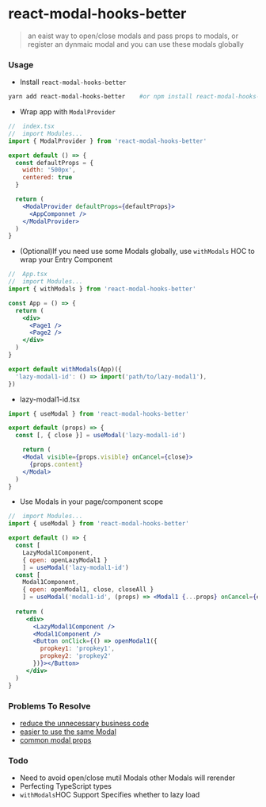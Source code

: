 # react-modal-hooks-better

> an eaist way to open/close modals and pass props to modals, or register an dynmaic modal and you can use these modals globally


### Usage

- Install `react-modal-hooks-better`
```bash
yarn add react-modal-hooks-better    #or npm install react-modal-hooks-better
```

- Wrap app with `ModalProvider`
```jsx
//	index.tsx
//	import Modules...
import { ModalProvider } from 'react-modal-hooks-better'

export default () => {
  const defaultProps = {
    width: '500px',
    centered: true
  }

  return (
  	<ModalProvider defaultProps={defaultProps}>
	  <AppComponnet />
    </ModalProvider>
  )
}
```

- (Optional)If you need use some Modals globally, use `withModals` HOC to wrap your Entry Component
```jsx
//	App.tsx
//	import Modules...
import { withModals } from 'react-modal-hooks-better'

const App = () => {
  return (
    <div>
      <Page1 />
      <Page2 />
    </div>
  )
}

export default withModals(App)({
  'lazy-modal1-id': () => import('path/to/lazy-modal1'),
})
```

- lazy-modal1-id.tsx
```jsx
import { useModal } from 'react-modal-hooks-better'

export default (props) => {
  const [, { close }] = useModal('lazy-modal1-id')

    return (
  	<Modal visible={props.visible} onCancel={close}>
      {props.content}
    </Modal>
  )
}
```

- Use Modals in your page/component scope
```jsx
//	import Modules...
import { useModal } from 'react-modal-hooks-better'

export default () => {
  const [ 
    LazyModal1Component, 
    { open: openLazyModal1 } 
    ] = useModal('lazy-modal1-id')
  const [ 
    Modal1Component, 
    { open: openModal1, close, closeAll } 
    ] = useModal('modal1-id', (props) => <Modal1 {...props} onCancel={close} closeAll={closeAll} />)
  
  return (
     <div>
       <LazyModal1Component />
       <Modal1Component />
       <Button onClick={() => openModal1({
         propkey1: 'propkey1',
         propkey2: 'propkey2'
       })}></Button>
     </div>
  )
}
```


### Problems To Resolve

- [reduce the unnecessary business code](https://github.com/rwson/react-modal-hooks/blob/main/docs/business-code.md)
- [easier to use the same Modal](https://github.com/rwson/react-modal-hooks/blob/main/docs/use-same-modal.md)
- [common modal props](https://github.com/rwson/react-modal-hooks/blob/main/docs/common-modal-props.md)

### Todo

- Need to avoid open/close mutil Modals other Modals will rerender
- Perfecting TypeScript types
- `withModals`HOC Support Specifies whether to lazy load

